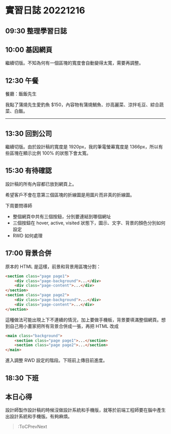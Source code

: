 # 實習日誌 20221216

## 09:30 整理學習日誌

## 10:00 基因網頁

繼續切版。不知為何有一個區塊的寬度會自動變得太寬，需要再調整。

## 12:30 午餐

餐廳：飯飯先生

我點了蒲燒先生愛釣魚 $150，內容物有蒲燒鯛魚、炒高麗菜、涼拌毛豆、綜合蔬菜、白飯。

---

## 13:30 回到公司

繼續切版。由於設計稿的寬度是 1920px，我的筆電螢幕寬度是 1366px，所以有些區塊在顯示比例 100% 的狀態下會太寬。

## 15:30 有待確認

設計稿的所有內容都已放到網頁上。

希望客戶不會在意第三個區塊的折線圖是用圖片而非真的折線圖。

下周要問導師

* 整個網頁中共有三個按鈕，分別要連結到哪個網址
* 三個按鈕在 hover, active, visited 狀態下，圖示、文字、背景的顏色分別如何設定
* RWD 如何處理

## 17:00 背景合併

原本的 HTML 是這樣，前景和背景用區塊分割：

```html
<section class="page page1">
	<div class="page-background">...</div>
	<div class="page-content">...</div>
</section>
<section class="page page2">
	<div class="page-background">...</div>
	<div class="page-content">...</div>
</section>
```

這種做法可能出現上下不連續的情況，加上要做手機板，背景要填滿整個網頁。想到自己用小畫家把所有背景合併成一張，再把 HTML 改成

```html
<main class="background">
	<section class="page page1">...</section>
	<section class="page page2">...</section>
</main>
```

進入調整 RWD 設定的階段。下班前上傳目前進度。

## 18:30 下班

## 本日心得

設計師製作設計稿的時候沒做設計系統和手機版，就等於前端工程師要在腦中產生出設計系統和手機版。有夠麻煩。

> :ToCPrevNext